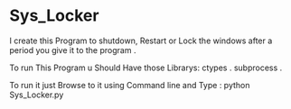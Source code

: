 # Sys_Locker
I create this Program to shutdown, Restart or Lock the windows after a period you give it to the program .



To run This Program u Should Have those Librarys: 
ctypes .
subprocess .


To run it just Browse to it using Command line and Type : 
python Sys_Locker.py 
